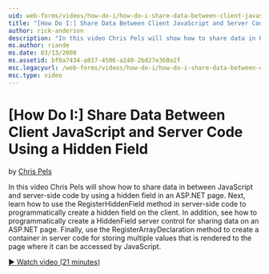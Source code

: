 ```yaml
---
uid: web-forms/videos/how-do-i/how-do-i-share-data-between-client-javascript-and-server-code-using-a-hidden-field
title: "[How Do I:] Share Data Between Client JavaScript and Server Code Using a Hidden Field | Microsoft Docs"
author: rick-anderson
description: "In this video Chris Pels will show how to share data in between JavaScript and server-side code by using a hidden field in an ASP.NET page. Next, learn how t..."
ms.author: riande
ms.date: 03/13/2008
ms.assetid: bf0a7434-a017-4506-a240-2bd27e360a2f
msc.legacyurl: /web-forms/videos/how-do-i/how-do-i-share-data-between-client-javascript-and-server-code-using-a-hidden-field
msc.type: video
---
```

# [How Do I:] Share Data Between Client JavaScript and Server Code Using a Hidden Field

by [Chris Pels](https://twitter.com/chrispels)

In this video Chris Pels will show how to share data in between JavaScript and server-side code by using a hidden field in an ASP.NET page. Next, learn how to use the RegisterHiddenField method in server-side code to programmatically create a hidden field on the client. In addition, see how to programmatically create a HiddenField server control for sharing data on an ASP.NET page. Finally, use the RegisterArrayDeclaration method to create a container in server code for storing multiple values that is rendered to the page where it can be accessed by JavaScript.

[&#9654; Watch video (21 minutes)](https://channel9.msdn.com/Blogs/ASP-NET-Site-Videos/how-do-i-share-data-between-client-javascript-and-server-code-using-a-hidden-field)
